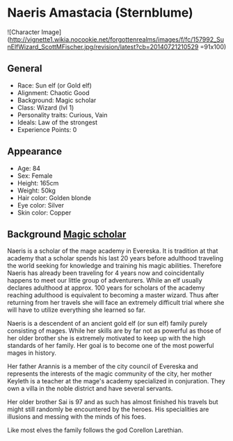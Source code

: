 # Naeris Amastacia (Sternblume)

![Character Image](http://vignette1.wikia.nocookie.net/forgottenrealms/images/f/fc/157992_SunElfWizard_ScottMFischer.jpg/revision/latest?cb=20140721210529 =91x100)

## General

* Race: Sun elf (or Gold elf)
* Alignment: Chaotic Good
* Background: Magic scholar
* Class: Wizard (lvl 1)
* Personality traits: Curious, Vain
* Ideals: Law of the strongest
* Experience Points: 0

## Appearance

* Age: 84
* Sex: Female
* Height: 165cm
* Weight: 50kg
* Hair color: Golden blonde
* Eye color: Silver
* Skin color: Copper

## Background [Magic scholar](character/background)

Naeris is a scholar of the mage academy in Evereska. It is tradition at that academy that a scholar spends his last 20 years before adulthood traveling the world seeking for knowledge and training his magic abilities. Therefore Naeris has already been traveling for 4 years now and coincidentally happens to meet our little group of adventurers. While an elf usually declares adulthood at approx. 100 years for scholars of the academy reaching adulthood is equivalent to becoming a master wizard. Thus after returning from her travels she will face an extremely difficult trial where she will have to utilize everything she learned so far.

Naeris is a descendent of an ancient gold elf (or sun elf) family purely consisting of mages. While her skills are by far not as powerful as those of her older brother she is extremely motivated to keep up with the high standards of her family. Her goal is to become one of the most powerful mages in history.

Her father Arannis is a member of the city council of Evereska and represents the interests of the magic community of the city, her mother Keyleth is a teacher at the mage's academy specialized in conjuration. They own a villa in the noble district and have several servants.

Her older brother Sai is 97 and as such has almost finished his travels but might still randomly be encountered by the heroes. His specialities are illusions and messing with the minds of his foes.

Like most elves the family follows the god Corellon Larethian.
